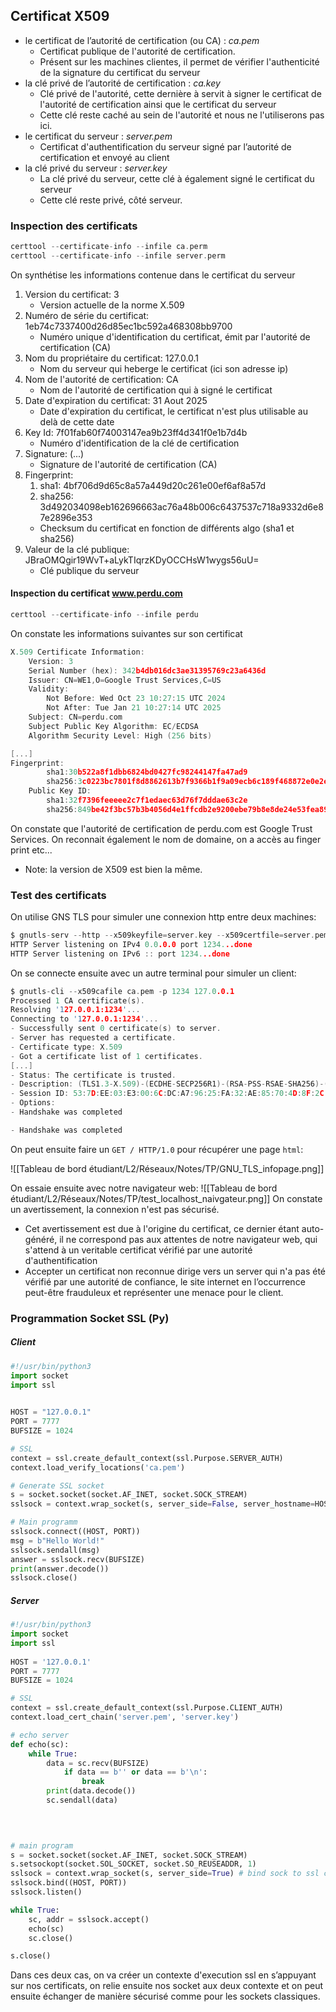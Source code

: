 ## Certificat X509
- le certificat de l’autorité de certification (ou CA) : *ca.pem* 
	- Certificat publique de l'autorité de certification.
	- Présent sur les machines clientes, il permet de vérifier l'authenticité de la signature du certificat du serveur 
- la clé privé de l’autorité de certification : *ca.key*
	- Clé privé de l'autorité, cette dernière à servit à signer le certificat de l'autorité de certification ainsi que le certificat du serveur
	- Cette clé reste caché au sein de l'autorité et nous ne l'utiliserons pas ici.
- le certificat du serveur : *server.pem*
	- Certificat d'authentification du serveur signé par l’autorité de certification et envoyé au client
- la clé privé du serveur : *server.key*
	- La clé privé du serveur, cette clé à également signé le certificat du serveur
	- Cette clé reste privé, côté serveur.

### Inspection des certificats
```c
certtool --certificate-info --infile ca.perm
certtool --certificate-info --infile server.perm
```

On synthétise les informations contenue dans le certificat du serveur
1. Version du certificat: 3
	- Version actuelle de la norme X.509
2. Numéro de série du certificat: 1eb74c7337400d26d85ec1bc592a468308bb9700
	- Numéro unique d'identification du certificat, émit par l'autorité de certification (CA)
3. Nom du propriétaire du certificat: 127.0.0.1
	- Nom du serveur qui heberge le certificat (ici son adresse ip)
4. Nom de l'autorité de certification: CA
	- Nom de l'autorité de certification qui à signé le certificat
5. Date d'expiration du certificat: 31 Aout 2025
	- Date d'expiration du certificat, le certificat n'est plus utilisable au delà de cette date
6. Key Id: 7f01fab60f74003147ea9b23ff4d341f0e1b7d4b
	- Numéro d'identification de la clé de certification
7. Signature: (...)
	- Signature de l'autorité de certification (CA)
8. Fingerprint: 
	1. sha1: 4bf706d9d65c8a57a449d20c261e00ef6af8a57d
	2. sha256: 3d492034098eb162696663ac76a48b006c6437537c718a9332d6e87e2896e353
	- Checksum du certificat en fonction de différents algo (sha1 et sha256)
9. Valeur de la clé publique: JBraOMQgir19WvT+aLykTIqrzKDyOCCHsW1wygs56uU=
	- Clé publique du serveur 

#### Inspection du certificat www.perdu.com
```c
certtool --certificate-info --infile perdu
```

On constate les informations suivantes sur son certificat
```c
X.509 Certificate Information:
	Version: 3
	Serial Number (hex): 342b4db016dc3ae31395769c23a6436d
	Issuer: CN=WE1,O=Google Trust Services,C=US
	Validity:
		Not Before: Wed Oct 23 10:27:15 UTC 2024
		Not After: Tue Jan 21 10:27:14 UTC 2025
	Subject: CN=perdu.com
	Subject Public Key Algorithm: EC/ECDSA
	Algorithm Security Level: High (256 bits)

[...]
Fingerprint:
		sha1:30b522a8f1dbb6824bd0427fc98244147fa47ad9
		sha256:3c0223bc7801f8d8862613b7f9366b1f9a09ecb6c189f468872e0e2e4fe2798e
	Public Key ID:
		sha1:32f7396feeeee2c7f1edaec63d76f7dddae63c2e
		sha256:849be42f3bc57b3b4056d4e1ffcdb2e9200ebe79b8e8de24e53fea89f448ac47

```
On constate que l'autorité de certification de perdu.com est Google Trust Services. On reconnait également le nom de domaine, on a accès au finger print etc...
- Note: la version de X509 est bien la même.


### Test des certificats
On utilise GNS TLS pour simuler une connexion http entre deux machines:
```c
$ gnutls-serv --http --x509keyfile=server.key --x509certfile=server.pem --port=1234
HTTP Server listening on IPv4 0.0.0.0 port 1234...done
HTTP Server listening on IPv6 :: port 1234...done

```

On se connecte ensuite avec un autre terminal pour simuler un client:
```c
$ gnutls-cli --x509cafile ca.pem -p 1234 127.0.0.1
Processed 1 CA certificate(s).
Resolving '127.0.0.1:1234'...
Connecting to '127.0.0.1:1234'...
- Successfully sent 0 certificate(s) to server.
- Server has requested a certificate.
- Certificate type: X.509
- Got a certificate list of 1 certificates.
[...]
- Status: The certificate is trusted. 
- Description: (TLS1.3-X.509)-(ECDHE-SECP256R1)-(RSA-PSS-RSAE-SHA256)-(AES-256-GCM)
- Session ID: 53:7D:EE:03:E3:00:6C:DC:A7:96:25:FA:32:AE:85:70:4D:8F:2C:19:2E:C5:DF:09:B6:6E:B1:34:C5:97:6F:99
- Options:
- Handshake was completed

- Handshake was completed

```

On peut ensuite faire un `GET / HTTP/1.0` pour récupérer une page `html`:

![[Tableau de bord étudiant/L2/Réseaux/Notes/TP/GNU_TLS_infopage.png]]

On essaie ensuite avec notre navigateur web:
![[Tableau de bord étudiant/L2/Réseaux/Notes/TP/test_localhost_naivgateur.png]]
On constate un avertissement, la connexion n'est pas sécurisé.
- Cet avertissement est due à l'origine du certificat, ce dernier étant auto-généré, il ne correspond pas aux attentes de notre navigateur web, qui s'attend à un veritable certificat vérifié par une autorité d'authentification
- Accepter un certificat non reconnue dirige vers un server qui n'a pas été vérifié par une autorité de confiance, le site internet en l’occurrence peut-être frauduleux et représenter une menace pour le client.

### Programmation Socket SSL (Py)
##### Client
```python
#!/usr/bin/python3
import socket
import ssl
  

HOST = "127.0.0.1"
PORT = 7777
BUFSIZE = 1024

# SSL
context = ssl.create_default_context(ssl.Purpose.SERVER_AUTH)
context.load_verify_locations('ca.pem')

# Generate SSL socket
s = socket.socket(socket.AF_INET, socket.SOCK_STREAM)
sslsock = context.wrap_socket(s, server_side=False, server_hostname=HOST) # bind sock to ssl context

# Main programm
sslsock.connect((HOST, PORT))
msg = b"Hello World!"
sslsock.sendall(msg)
answer = sslsock.recv(BUFSIZE)
print(answer.decode())
sslsock.close()
```

##### Server
```python
#!/usr/bin/python3
import socket
import ssl
  
HOST = '127.0.0.1'
PORT = 7777
BUFSIZE = 1024

# SSL
context = ssl.create_default_context(ssl.Purpose.CLIENT_AUTH)
context.load_cert_chain('server.pem', 'server.key')

# echo server
def echo(sc):
	while True:
		data = sc.recv(BUFSIZE)
			if data == b'' or data == b'\n':
				break
		print(data.decode())
		sc.sendall(data)

  
  

# main program
s = socket.socket(socket.AF_INET, socket.SOCK_STREAM)
s.setsockopt(socket.SOL_SOCKET, socket.SO_REUSEADDR, 1)
sslsock = context.wrap_socket(s, server_side=True) # bind sock to ssl context
sslsock.bind((HOST, PORT))
sslsock.listen()

while True:
	sc, addr = sslsock.accept()
	echo(sc)
	sc.close()

s.close()
```

Dans ces deux cas, on va créer un contexte d'execution ssl en s’appuyant sur nos certificats, on relie ensuite nos socket aux deux contexte et on peut ensuite échanger de manière sécurisé comme pour les sockets classiques.